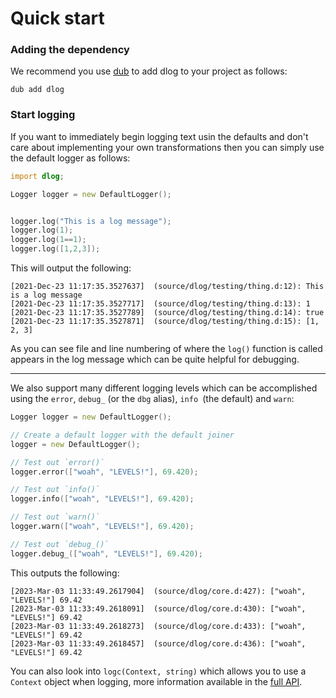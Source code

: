 Quick start
===========

### Adding the dependency

We recommend you use [dub](http://code.dlang.org) to add dlog to your project as follows:

```
dub add dlog
```

### Start logging

If you want to immediately begin logging text usin the defaults and don't care about implementing your own transformations then you can 
simply use the default logger as follows:

```d
import dlog;

Logger logger = new DefaultLogger();


logger.log("This is a log message");
logger.log(1);
logger.log(1==1);
logger.log([1,2,3]);
```

This will output the following:

```
[2021-Dec-23 11:17:35.3527637]	(source/dlog/testing/thing.d:12): This is a log message
[2021-Dec-23 11:17:35.3527717]	(source/dlog/testing/thing.d:13): 1
[2021-Dec-23 11:17:35.3527789]	(source/dlog/testing/thing.d:14): true
[2021-Dec-23 11:17:35.3527871]	(source/dlog/testing/thing.d:15): [1, 2, 3]
```

As you can see file and line numbering of where the `log()` function is called appears in the log message which can be quite helpful
for debugging.

---

We also support many different logging levels which can be accomplished using the `error`, `debug_` (or the `dbg` alias), `info `(the default) and `warn`:

```d
Logger logger = new DefaultLogger();

// Create a default logger with the default joiner
logger = new DefaultLogger();

// Test out `error()`
logger.error(["woah", "LEVELS!"], 69.420);

// Test out `info()`
logger.info(["woah", "LEVELS!"], 69.420);

// Test out `warn()`
logger.warn(["woah", "LEVELS!"], 69.420);

// Test out `debug_()`
logger.debug_(["woah", "LEVELS!"], 69.420);
```

This outputs the following:

```
[2023-Mar-03 11:33:49.2617904]	(source/dlog/core.d:427): ["woah", "LEVELS!"] 69.42
[2023-Mar-03 11:33:49.2618091]	(source/dlog/core.d:430): ["woah", "LEVELS!"] 69.42
[2023-Mar-03 11:33:49.2618273]	(source/dlog/core.d:433): ["woah", "LEVELS!"] 69.42
[2023-Mar-03 11:33:49.2618457]	(source/dlog/core.d:436): ["woah", "LEVELS!"] 69.42
```

You can also look into `logc(Context, string)` which allows you to use a `Context` object when logging, more information available in the [full API](https://dlog.dpldocs.info/v0.3.19/dlog.context.html).
